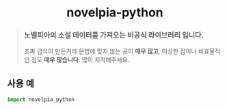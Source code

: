 <div align="center">
    <h1>novelpia-python</h1>
</div>

> ### 노벨피아의 소설 데이터를 가져오는 비공식 라이브러리 입니다.
>초짜 급식이 만든거라 문법에 맞지 않는 곳이 **매우 많고**, 이상한 점이나 비효율적인 점도 **매우 많습니다**. 많이 지적해주세요.

사용 예
------
```py
import novelpia_python
```

